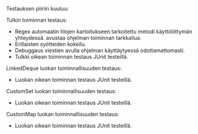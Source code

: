 
Testauksen piiriin kuuluu:

Tulkin toiminnan testaus:
- Regex automaatin tilojen kartoitukseen tarkoitettu metodi käyttöliittymän yhteydessä.
avustaa ohjelman toiminnan tarkkailua.
- Erillaisten syötteiden kokeilu.
- Debuggaus viestien avulla ohjelman käyttäytyessä odottamattomasti.
- Tulkki oikean toiminnan testaus JUnit testeillä.

LinkedDeque luokan toiminnallisuuden testaus:
- Luokan oikean toiminnan testaus JUnit testeillä.

CustomSet luokan toiminnallisuuden testaus:
- Luokan oikean toiminnan testaus JUnit testeillä.

CustomMap luokan toiminnallisuuden testaus:
- Luokan oikean toiminnan testaus JUnit testeillä.
